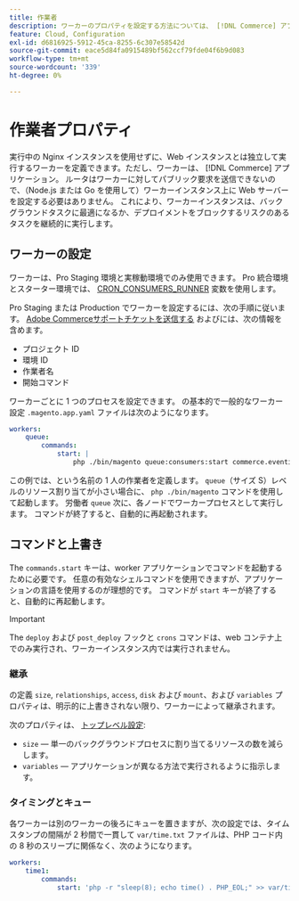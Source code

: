 ```yaml
---
title: 作業者
description: ワーカーのプロパティを設定する方法については、 [!DNL Commerce] アプリケーション設定ファイル。
feature: Cloud, Configuration
exl-id: d6816925-5912-45ca-8255-6c307e58542d
source-git-commit: eace5d84fa0915489bf562ccf79fde04f6b9d083
workflow-type: tm+mt
source-wordcount: '339'
ht-degree: 0%

---
```


# 作業者プロパティ

実行中の Nginx インスタンスを使用せずに、Web インスタンスとは独立して実行するワーカーを定義できます。ただし、ワーカーは、 [!DNL Commerce] アプリケーション。 ルータはワーカーに対してパブリック要求を送信できないので、（Node.js または Go を使用して）ワーカーインスタンス上に Web サーバーを設定する必要はありません。 これにより、ワーカーインスタンスは、バックグラウンドタスクに最適になるか、デプロイメントをブロックするリスクのあるタスクを継続的に実行します。

## ワーカーの設定

ワーカーは、Pro Staging 環境と実稼動環境でのみ使用できます。 Pro 統合環境とスターター環境では、 [CRON_CONSUMERS_RUNNER](../environment/variables-deploy.md#cron_consumers_runner) 変数を使用します。

Pro Staging または Production でワーカーを設定するには、次の手順に従います。 [Adobe Commerceサポートチケットを送信する](https://experienceleague.adobe.com/docs/commerce-knowledge-base/kb/help-center-guide/magento-help-center-user-guide.html#submit-ticket) およびには、次の情報を含めます。

- プロジェクト ID
- 環境 ID
- 作業者名
- 開始コマンド

ワーカーごとに 1 つのプロセスを設定できます。 の基本的で一般的なワーカー設定 `.magento.app.yaml` ファイルは次のようになります。

```yaml
workers:
    queue:
        commands:
            start: |
                php ./bin/magento queue:consumers:start commerce.eventing.event.publish
```

この例では、という名前の 1 人の作業者を定義します。 `queue`（サイズ S）レベルのリソース割り当てが小さい場合に、 `php ./bin/magento` コマンドを使用して起動します。 労働者 `queue` 次に、各ノードでワーカープロセスとして実行します。 コマンドが終了すると、自動的に再起動されます。

## コマンドと上書き

The `commands.start` キーは、worker アプリケーションでコマンドを起動するために必要です。 任意の有効なシェルコマンドを使用できますが、アプリケーションの言語を使用するのが理想的です。 コマンドが `start` キーが終了すると、自動的に再起動します。

>[!IMPORTANT]
>
>The `deploy` および `post_deploy` フックと `crons` コマンドは、web コンテナ上でのみ実行され、ワーカーインスタンス内では実行されません。

### 継承

の定義 `size`, `relationships`, `access`, `disk` および `mount`、および `variables` プロパティは、明示的に上書きされない限り、ワーカーによって継承されます。

次のプロパティは、 [トップレベル設定](properties.md):

- `size` — 単一のバックグラウンドプロセスに割り当てるリソースの数を減らします。
- `variables` — アプリケーションが異なる方法で実行されるように指示します。

### タイミングとキュー

各ワーカーは別のワーカーの後ろにキューを置きますが、次の設定では、タイムスタンプの間隔が 2 秒間で一貫して `var/time.txt` ファイルは、PHP コード内の 8 秒のスリープに関係なく、次のようになります。

```yaml
workers:
    time1:
        commands:
            start: 'php -r "sleep(8); echo time() . PHP_EOL;" >> var/time.txt& sleep 2'
```
